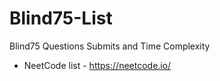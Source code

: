 # Blind75-List
Blind75 Questions Submits and Time Complexity

* NeetCode list - https://neetcode.io/

